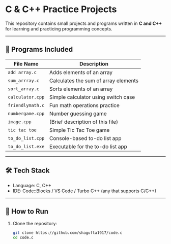 # C & C++ Practice Projects

This repository contains small projects and programs written in **C and C++** for learning and practicing programming concepts.

---

## 🧠 Programs Included

| File Name           | Description                          |
|---------------------|--------------------------------------|
| `add array.c`       | Adds elements of an array            |
| `sum_arrray.c`      | Calculates the sum of array elements |
| `sort_array.c`      | Sorts elements of an array           |
| `calculator.cpp`    | Simple calculator using switch case  |
| `friendlymath.c`    | Fun math operations practice         |
| `numbergame.cpp`    | Number guessing game                 |
| `image.cpp`         | (Brief description of this file)     |
| `tic tac toe`       | Simple Tic Tac Toe game              |
| `to_do_list.cpp`    | Console-based to-do list app         |
| `to_do_list.exe`    | Executable for the to-do list app    |

---

## 🛠️ Tech Stack

- Language: C, C++
- IDE: Code::Blocks / VS Code / Turbo C++ (any that supports C/C++)

---

## 🔄 How to Run

1. Clone the repository:
   ```bash
   git clone https://github.com/shagufta1917/code.c
   cd code.c
